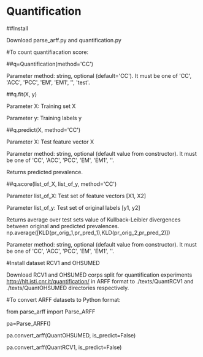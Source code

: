 # Quantification 
##Install

Download parse_arff.py and quantification.py

#To count quantifiacation score:

##q=Quantification(method='CC')

Parameter method: string, optional (default='CC'). It must be one of 'CC', 'ACC', 'PCC', 'EM', 'EM1', '', 'test'.

##q.fit(X, y)

Parameter X: Training set X

Parameter y: Training labels y

##q.predict(X, method='CC')

Parameter X: Test feature vector X

Parameter method: string, optional (default value from constructor). It must be one of 'CC', 'ACC', 'PCC', 'EM', 'EM1', ''.

Returns predicted prevalence.

##q.score(list_of_X, list_of_y, method='CC')

Parameter list_of_X: Test set of feature vectors [X1, X2]

Parameter list_of_y: Test set of original labels [y1, y2]

Returns average over test sets value of Kullback-Leibler divergences between original and predicted prevalences.
np.average([KLD(pr_orig_1,pr_pred_1),KLD(pr_orig_2,pr_pred_2)])

Parameter method: string, optional (default value from constructor). It must be one of 'CC', 'ACC', 'PCC', 'EM', 'EM1', ''.


#Install dataset RCV1 and OHSUMED

Download RCV1 and OHSUMED corps split for quantification experiments  http://hlt.isti.cnr.it/quantification/ in ARFF format to ./texts/QuantRCV1 and ./texts/QuantOHSUMED directories respectively.

#To convert ARFF datasets to Python format:

from parse_arff import Parse_ARFF

pa=Parse_ARFF()

pa.convert_arff(QuantOHSUMED, is_predict=False)

pa.convert_arff(QuantRCV1, is_predict=False)
